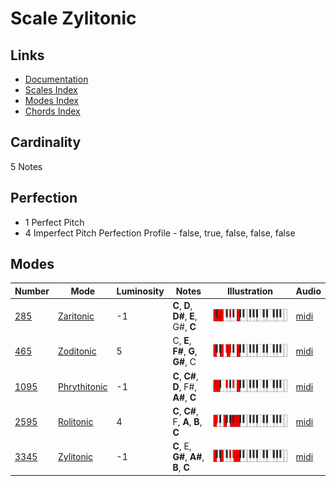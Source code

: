 # Scale Zylitonic

## Links

- [Documentation](README.md)
- [Scales Index](Scales.md)
- [Modes Index](Modes.md)
- [Chords Index](Chords.md)

## Cardinality

5 Notes

## Perfection

- 1 Perfect Pitch
- 4 Imperfect Pitch
Perfection Profile - false, true, false, false, false

## Modes

| Number | Mode | Luminosity | Notes | Illustration | Audio |
|--------|------|------------|-------|--------------|-------|
| [285](https://ianring.com/musictheory/scales/285) | [Zaritonic](ModeZaritonic.md) | -1 | **C**, **D**, **D#**, **E**, G#, **C** | ![CNaturalZaritonic](ModeCNaturalZaritonic.png) | [midi](https://github.com/edipermadi/music/blob/main/docs/ModeCNaturalZaritonic.mid?raw=true) | 
| [465](https://ianring.com/musictheory/scales/465) | [Zoditonic](ModeZoditonic.md) | 5 | C, **E**, **F#**, **G**, **G#**, C | ![CNaturalZoditonic](ModeCNaturalZoditonic.png) | [midi](https://github.com/edipermadi/music/blob/main/docs/ModeCNaturalZoditonic.mid?raw=true) | 
| [1095](https://ianring.com/musictheory/scales/1095) | [Phrythitonic](ModePhrythitonic.md) | -1 | **C**, **C#**, **D**, F#, **A#**, **C** | ![CNaturalPhrythitonic](ModeCNaturalPhrythitonic.png) | [midi](https://github.com/edipermadi/music/blob/main/docs/ModeCNaturalPhrythitonic.mid?raw=true) | 
| [2595](https://ianring.com/musictheory/scales/2595) | [Rolitonic](ModeRolitonic.md) | 4 | **C**, **C#**, F, **A**, **B**, **C** | ![CNaturalRolitonic](ModeCNaturalRolitonic.png) | [midi](https://github.com/edipermadi/music/blob/main/docs/ModeCNaturalRolitonic.mid?raw=true) | 
| [3345](https://ianring.com/musictheory/scales/3345) | [Zylitonic](ModeZylitonic.md) | -1 | **C**, E, **G#**, **A#**, **B**, **C** | ![CNaturalZylitonic](ModeCNaturalZylitonic.png) | [midi](https://github.com/edipermadi/music/blob/main/docs/ModeCNaturalZylitonic.mid?raw=true) | 
